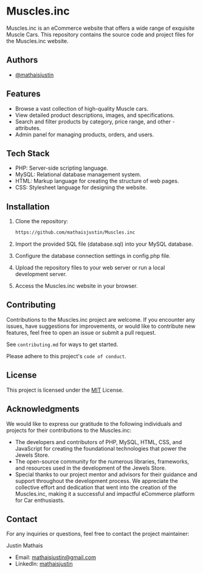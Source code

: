 
# Muscles.inc

Muscles.inc is an eCommerce website that offers a wide range of exquisite Muscle Cars. This repository contains the source code and project files for the Muscles.inc website.




## Authors

- [@mathaisjustin](https://github.com/mathaisjustin)


## Features


- Browse a vast collection of high-quality Muscle cars.
- View detailed product descriptions, images, and specifications.
- Search and filter products by category, price range, and other - attributes.
- Admin panel for managing products, orders, and users.
## Tech Stack

- PHP: Server-side scripting language.
- MySQL: Relational database management system.
- HTML: Markup language for creating the structure of web pages.
- CSS: Stylesheet language for designing the website.



## Installation

1. Clone the repository:

    ```bash
    https://github.com/mathaisjustin/Muscles.inc
    ```

2. Import the provided SQL file (database.sql) into your MySQL database.

3. Configure the database connection settings in config.php file.

4. Upload the repository files to your web server or run a local development server.

5. Access the Muscles.inc website in your browser.


## Contributing

Contributions to the Muscles.inc project are welcome. If you encounter any issues, have suggestions for improvements, or would like to contribute new features, feel free to open an issue or submit a pull request.

See `contributing.md` for ways to get started.

Please adhere to this project's `code of conduct`.


## License

This project is licensed under the [MIT](https://github.com/mathaisjustin/Muscles.inc/blob/master/LICENSE) License.





## Acknowledgments

We would like to express our gratitude to the following individuals and projects for their contributions to the Muscles.inc:

- The developers and contributors of PHP, MySQL, HTML, CSS, and JavaScript for creating the foundational technologies that power the Jewels Store.
- The open-source community for the numerous libraries, frameworks, and resources used in the development of the Jewels Store.
- Special thanks to our project mentor and advisors for their guidance and support throughout the development process.
We appreciate the collective effort and dedication that went into the creation of the Muscles.inc, making it a successful and impactful eCommerce platform for Car enthusiasts.


## Contact

For any inquiries or questions, feel free to contact the project maintainer:

Justin Mathais
- Email: mathaisjustin@gmail.com
- LinkedIn: [mathaisjustin](https://www.linkedin.com/in/mathaisjustin/)

